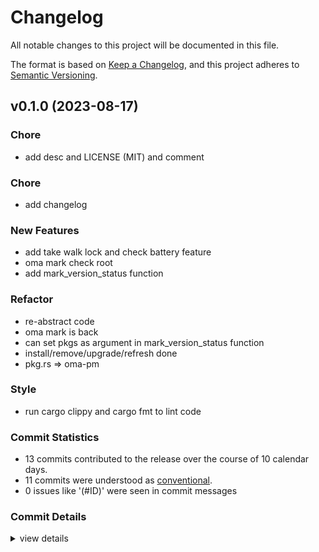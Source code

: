 # Changelog

All notable changes to this project will be documented in this file.

The format is based on [Keep a Changelog](https://keepachangelog.com/en/1.0.0/),
and this project adheres to [Semantic Versioning](https://semver.org/spec/v2.0.0.html).

## v0.1.0 (2023-08-17)

<csr-id-0b0c1dbdf1faa21f01a54f889a65b984d74b4059/>
<csr-id-30a708a8419dd4d07d833a56466dffb7f290fda8/>
<csr-id-717bece8a874dede7a8ac58fc56f41daaf3daa48/>
<csr-id-2c4554b6a9988e55e0d1bf41b05e4e24b82899f7/>
<csr-id-c1e161f60650ed8feb562838ed9ecb5ecdadfe05/>
<csr-id-a4207f7a57e8561f1aa58e4af66057227b2c00e2/>
<csr-id-ee45498f402ccc6a686c44b1b4f887301e9801e1/>

### Chore

 - <csr-id-0b0c1dbdf1faa21f01a54f889a65b984d74b4059/> add desc and LICENSE (MIT) and comment

### Chore

 - <csr-id-0501e3ed5b24636e9c155a8781e7e7004cd8316c/> add changelog

### New Features

 - <csr-id-d6c45b2360f26a00bfaec6c60521d274f03ee729/> add take walk lock and check battery feature
 - <csr-id-bc5112669b5ed735b03040843b359647eb9063ed/> oma mark check root
 - <csr-id-13a65de5404dac6f0820733553792a86fd949511/> add mark_version_status function

### Refactor

 - <csr-id-30a708a8419dd4d07d833a56466dffb7f290fda8/> re-abstract code
 - <csr-id-717bece8a874dede7a8ac58fc56f41daaf3daa48/> oma mark is back
 - <csr-id-2c4554b6a9988e55e0d1bf41b05e4e24b82899f7/> can set pkgs as argument in mark_version_status function
 - <csr-id-c1e161f60650ed8feb562838ed9ecb5ecdadfe05/> install/remove/upgrade/refresh done
 - <csr-id-a4207f7a57e8561f1aa58e4af66057227b2c00e2/> pkg.rs => oma-pm

### Style

 - <csr-id-ee45498f402ccc6a686c44b1b4f887301e9801e1/> run cargo clippy and cargo fmt to lint code

### Commit Statistics

<csr-read-only-do-not-edit/>

 - 13 commits contributed to the release over the course of 10 calendar days.
 - 11 commits were understood as [conventional](https://www.conventionalcommits.org).
 - 0 issues like '(#ID)' were seen in commit messages

### Commit Details

<csr-read-only-do-not-edit/>

<details><summary>view details</summary>

 * **Uncategorized**
    - Add changelog ([`0501e3e`](https://github.com/AOSC-Dev/oma/commit/0501e3ed5b24636e9c155a8781e7e7004cd8316c))
    - Add desc and LICENSE (MIT) and comment ([`0b0c1db`](https://github.com/AOSC-Dev/oma/commit/0b0c1dbdf1faa21f01a54f889a65b984d74b4059))
    - Re-abstract code ([`30a708a`](https://github.com/AOSC-Dev/oma/commit/30a708a8419dd4d07d833a56466dffb7f290fda8))
    - Add take walk lock and check battery feature ([`d6c45b2`](https://github.com/AOSC-Dev/oma/commit/d6c45b2360f26a00bfaec6c60521d274f03ee729))
    - Oma mark check root ([`bc51126`](https://github.com/AOSC-Dev/oma/commit/bc5112669b5ed735b03040843b359647eb9063ed))
    - Oma mark is back ([`717bece`](https://github.com/AOSC-Dev/oma/commit/717bece8a874dede7a8ac58fc56f41daaf3daa48))
    - Can set pkgs as argument in mark_version_status function ([`2c4554b`](https://github.com/AOSC-Dev/oma/commit/2c4554b6a9988e55e0d1bf41b05e4e24b82899f7))
    - Add mark_version_status function ([`13a65de`](https://github.com/AOSC-Dev/oma/commit/13a65de5404dac6f0820733553792a86fd949511))
    - Cargo fmt ([`799ed2d`](https://github.com/AOSC-Dev/oma/commit/799ed2d722618792689c04292a0f42770d8f5cb2))
    - Install/remove/upgrade/refresh done ([`c1e161f`](https://github.com/AOSC-Dev/oma/commit/c1e161f60650ed8feb562838ed9ecb5ecdadfe05))
    - Run cargo clippy and cargo fmt to lint code ([`ee45498`](https://github.com/AOSC-Dev/oma/commit/ee45498f402ccc6a686c44b1b4f887301e9801e1))
    - Pkg.rs => oma-pm ([`a4207f7`](https://github.com/AOSC-Dev/oma/commit/a4207f7a57e8561f1aa58e4af66057227b2c00e2))
    - 6 ([`aaf51e6`](https://github.com/AOSC-Dev/oma/commit/aaf51e614668489670a3c78f113535abb256322d))
</details>

